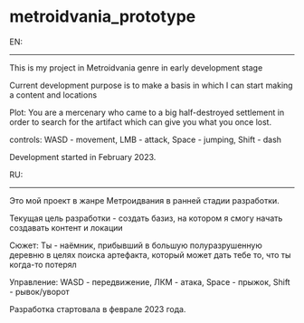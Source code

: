 # metroidvania_prototype

EN:
********************************
This is my project in Metroidvania genre in early development stage

Current development purpose is to make a basis in which I can start making a content and locations

Plot:
You are a mercenary who came to a big half-destroyed settlement in order to search for the artifact which can give you what you once lost.

controls: WASD - movement, LMB - attack, Space - jumping, Shift - dash

Development started in February 2023.

RU:
********************************
Это мой проект в жанре Метроидвания в ранней стадии разработки.

Текущая цель разработки - создать базиз, на котором я смогу начать создавать контент и локации

Сюжет:
Ты - наёмник, прибывший в большую полуразрушенную деревню в целях поиска артефакта, который может дать тебе то, что ты когда-то потерял

Управление: WASD - передвижение, ЛКМ - атака, Space - прыжок, Shift - рывок/уворот

Разработка стартовала в феврале 2023 года.
